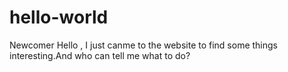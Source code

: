 # hello-world
Newcomer
Hello , I just canme to the website to find some things interesting.And who can tell me what to do?
